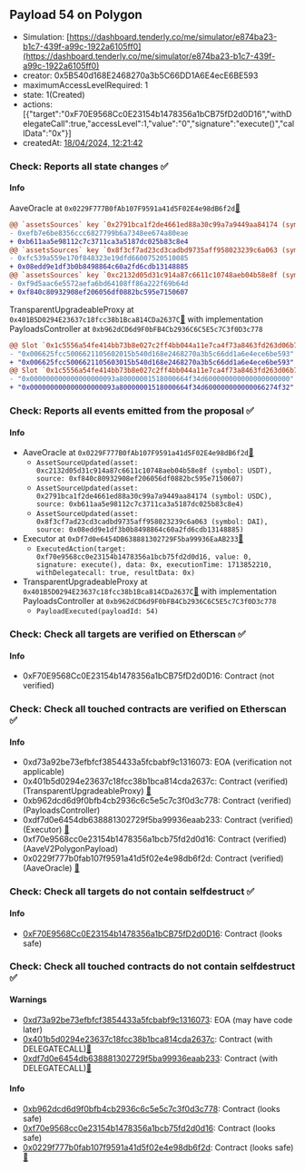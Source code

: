 ## Payload 54 on Polygon

- Simulation: [https://dashboard.tenderly.co/me/simulator/e874ba23-b1c7-439f-a99c-1922a6105ff0](https://dashboard.tenderly.co/me/simulator/e874ba23-b1c7-439f-a99c-1922a6105ff0)
- creator: 0x5B540d168E2468270a3b5C66DD1A6E4ecE6BE593
- maximumAccessLevelRequired: 1
- state: 1(Created)
- actions: [{"target":"0xF70E9568Cc0E23154b1478356a1bCB75fD2d0D16","withDelegateCall":true,"accessLevel":1,"value":"0","signature":"execute()","callData":"0x"}]
- createdAt: [18/04/2024, 12:21:42](https://polygonscan.com/tx/0x93b3b99a4bbdc52e7994008f90c255b73ee5c3b4b38bb17fb84ae307d5d4a8eb)

### Check: Reports all state changes :white_check_mark:

#### Info


AaveOracle at `0x0229F777B0fAb107F9591a41d5F02E4e98dB6f2d`[:ghost:](https://github.com/bgd-labs/aave-address-book "AaveV2Polygon.ORACLE")
```diff
@@ `assetsSources` key `0x2791bca1f2de4661ed88a30c99a7a9449aa84174 (symbol: USDC)` @@
- 0xefb7e6be8356ccc6827799b6a7348ee674a80eae
+ 0xb611aa5e98112c7c3711ca3a5187dc025b83c8e4
@@ `assetsSources` key `0x8f3cf7ad23cd3cadbd9735aff958023239c6a063 (symbol: DAI)` @@
- 0xfc539a559e170f848323e19dfd66007520510085
+ 0x08edd9e1df3b0b8498864c60a2fd6cdb13148885
@@ `assetsSources` key `0xc2132d05d31c914a87c6611c10748aeb04b58e8f (symbol: USDT)` @@
- 0xf9d5aac6e5572aefa6bd64108ff86a222f69b64d
+ 0xf840c80932908ef206056df0882bc595e7150607
```

TransparentUpgradeableProxy at `0x401B5D0294E23637c18fcc38b1Bca814CDa2637C`[:ghost:](https://github.com/bgd-labs/aave-address-book "GovernanceV3Polygon.PAYLOADS_CONTROLLER") with implementation PayloadsController at `0xb962dCD6d9F0bFB4Cb2936C6C5E5c7C3f0D3c778`
```diff
@@ Slot `0x1c5556a54fe414bb73b8e027c2ff4bb044a11e7ca4f73a8463fd263d06b76aa6` @@
- "0x006625fcc5006621105602015b540d168e2468270a3b5c66dd1a6e4ece6be593"
+ "0x006625fcc5006621105603015b540d168e2468270a3b5c66dd1a6e4ece6be593"
@@ Slot `0x1c5556a54fe414bb73b8e027c2ff4bb044a11e7ca4f73a8463fd263d06b76aa7` @@
- "0x000000000000000000093a80000001518000664f34d600000000000000000000"
+ "0x000000000000000000093a80000001518000664f34d600000000000066274f32"
```


### Check: Reports all events emitted from the proposal :white_check_mark:

#### Info

- AaveOracle at `0x0229F777B0fAb107F9591a41d5F02E4e98dB6f2d`[:ghost:](https://github.com/bgd-labs/aave-address-book "AaveV2Polygon.ORACLE")
  - `AssetSourceUpdated(asset: 0xc2132d05d31c914a87c6611c10748aeb04b58e8f (symbol: USDT), source: 0xf840c80932908ef206056df0882bc595e7150607)`
  - `AssetSourceUpdated(asset: 0x2791bca1f2de4661ed88a30c99a7a9449aa84174 (symbol: USDC), source: 0xb611aa5e98112c7c3711ca3a5187dc025b83c8e4)`
  - `AssetSourceUpdated(asset: 0x8f3cf7ad23cd3cadbd9735aff958023239c6a063 (symbol: DAI), source: 0x08edd9e1df3b0b8498864c60a2fd6cdb13148885)`
- Executor at `0xDf7d0e6454DB638881302729F5ba99936EaAB233`[:ghost:](https://github.com/bgd-labs/aave-address-book "AaveV2Polygon.POOL_ADMIN, AaveV3Polygon.ACL_ADMIN, GovernanceV3Polygon.EXECUTOR_LVL_1")
  - `ExecutedAction(target: 0xf70e9568cc0e23154b1478356a1bcb75fd2d0d16, value: 0, signature: execute(), data: 0x, executionTime: 1713852210, withDelegatecall: true, resultData: 0x)`
- TransparentUpgradeableProxy at `0x401B5D0294E23637c18fcc38b1Bca814CDa2637C`[:ghost:](https://github.com/bgd-labs/aave-address-book "GovernanceV3Polygon.PAYLOADS_CONTROLLER") with implementation PayloadsController at `0xb962dCD6d9F0bFB4Cb2936C6C5E5c7C3f0D3c778`
  - `PayloadExecuted(payloadId: 54)`

### Check: Check all targets are verified on Etherscan :white_check_mark:

#### Info

- 0xF70E9568Cc0E23154b1478356a1bCB75fD2d0D16: Contract (not verified) 

### Check: Check all touched contracts are verified on Etherscan :white_check_mark:

#### Info

- 0xd73a92be73efbfcf3854433a5fcbabf9c1316073: EOA (verification not applicable)
- 0x401b5d0294e23637c18fcc38b1bca814cda2637c: Contract (verified) (TransparentUpgradeableProxy) [:ghost:](https://github.com/bgd-labs/aave-address-book "GovernanceV3Polygon.PAYLOADS_CONTROLLER")
- 0xb962dcd6d9f0bfb4cb2936c6c5e5c7c3f0d3c778: Contract (verified) (PayloadsController) 
- 0xdf7d0e6454db638881302729f5ba99936eaab233: Contract (verified) (Executor) [:ghost:](https://github.com/bgd-labs/aave-address-book "AaveV2Polygon.POOL_ADMIN, AaveV3Polygon.ACL_ADMIN, GovernanceV3Polygon.EXECUTOR_LVL_1")
- 0xf70e9568cc0e23154b1478356a1bcb75fd2d0d16: Contract (verified) (AaveV2PolygonPayload) 
- 0x0229f777b0fab107f9591a41d5f02e4e98db6f2d: Contract (verified) (AaveOracle) [:ghost:](https://github.com/bgd-labs/aave-address-book "AaveV2Polygon.ORACLE")

### Check: Check all targets do not contain selfdestruct :white_check_mark:

#### Info

- [0xF70E9568Cc0E23154b1478356a1bCB75fD2d0D16](https://polygonscan.com/address/0xF70E9568Cc0E23154b1478356a1bCB75fD2d0D16): Contract (looks safe)

### Check: Check all touched contracts do not contain selfdestruct :white_check_mark:

#### Warnings

- [0xd73a92be73efbfcf3854433a5fcbabf9c1316073](https://polygonscan.com/address/0xd73a92be73efbfcf3854433a5fcbabf9c1316073): EOA (may have code later)
- [0x401b5d0294e23637c18fcc38b1bca814cda2637c](https://polygonscan.com/address/0x401b5d0294e23637c18fcc38b1bca814cda2637c): Contract (with DELEGATECALL)[:ghost:](https://github.com/bgd-labs/aave-address-book "GovernanceV3Polygon.PAYLOADS_CONTROLLER")
- [0xdf7d0e6454db638881302729f5ba99936eaab233](https://polygonscan.com/address/0xdf7d0e6454db638881302729f5ba99936eaab233): Contract (with DELEGATECALL)[:ghost:](https://github.com/bgd-labs/aave-address-book "AaveV2Polygon.POOL_ADMIN, AaveV3Polygon.ACL_ADMIN, GovernanceV3Polygon.EXECUTOR_LVL_1")

#### Info

- [0xb962dcd6d9f0bfb4cb2936c6c5e5c7c3f0d3c778](https://polygonscan.com/address/0xb962dcd6d9f0bfb4cb2936c6c5e5c7c3f0d3c778): Contract (looks safe)
- [0xf70e9568cc0e23154b1478356a1bcb75fd2d0d16](https://polygonscan.com/address/0xf70e9568cc0e23154b1478356a1bcb75fd2d0d16): Contract (looks safe)
- [0x0229f777b0fab107f9591a41d5f02e4e98db6f2d](https://polygonscan.com/address/0x0229f777b0fab107f9591a41d5f02e4e98db6f2d): Contract (looks safe)[:ghost:](https://github.com/bgd-labs/aave-address-book "AaveV2Polygon.ORACLE")

